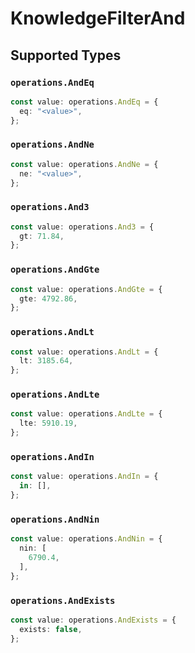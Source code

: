 # KnowledgeFilterAnd


## Supported Types

### `operations.AndEq`

```typescript
const value: operations.AndEq = {
  eq: "<value>",
};
```

### `operations.AndNe`

```typescript
const value: operations.AndNe = {
  ne: "<value>",
};
```

### `operations.And3`

```typescript
const value: operations.And3 = {
  gt: 71.84,
};
```

### `operations.AndGte`

```typescript
const value: operations.AndGte = {
  gte: 4792.86,
};
```

### `operations.AndLt`

```typescript
const value: operations.AndLt = {
  lt: 3185.64,
};
```

### `operations.AndLte`

```typescript
const value: operations.AndLte = {
  lte: 5910.19,
};
```

### `operations.AndIn`

```typescript
const value: operations.AndIn = {
  in: [],
};
```

### `operations.AndNin`

```typescript
const value: operations.AndNin = {
  nin: [
    6790.4,
  ],
};
```

### `operations.AndExists`

```typescript
const value: operations.AndExists = {
  exists: false,
};
```

